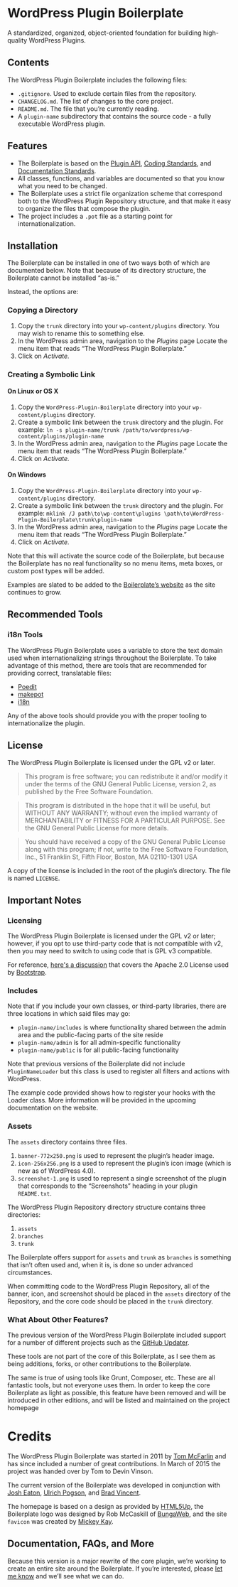 # WordPress Plugin Boilerplate

A standardized, organized, object-oriented foundation for building high-quality WordPress Plugins.

## Contents

The WordPress Plugin Boilerplate includes the following files:

* `.gitignore`. Used to exclude certain files from the repository.
* `CHANGELOG.md`. The list of changes to the core project.
* `README.md`. The file that you’re currently reading.
* A `plugin-name` subdirectory that contains the source code - a fully executable WordPress plugin.

## Features

* The Boilerplate is based on the [Plugin API](http://codex.wordpress.org/Plugin_API), [Coding Standards](http://codex.wordpress.org/WordPress_Coding_Standards), and [Documentation Standards](http://make.wordpress.org/core/handbook/inline-documentation-standards/php-documentation-standards/).
* All classes, functions, and variables are documented so that you know what you need to be changed.
* The Boilerplate uses a strict file organization scheme that correspond both to the WordPress Plugin Repository structure, and that make it easy to organize the files that compose the plugin.
* The project includes a `.pot` file as a starting point for internationalization.

## Installation

The Boilerplate can be installed in one of two ways both of which are documented below. Note that because of its directory structure, the Boilerplate cannot be installed “as-is.”

Instead, the options are:

### Copying a Directory

1. Copy the `trunk` directory into your `wp-content/plugins` directory. You may wish to rename this to something else.
2. In the WordPress admin area, navigation to the *Plugins* page
Locate the menu item that reads “The WordPress Plugin Boilerplate.”
3. Click on *Activate.*

### Creating a Symbolic Link

#### On Linux or OS X

1. Copy the `WordPress-Plugin-Boilerplate` directory into your `wp-content/plugins` directory.
2. Create a symbolic link between the `trunk` directory and the plugin. For example: `ln -s plugin-name/trunk /path/to/wordpress/wp-content/plugins/plugin-name`
3. In the WordPress admin area, navigation to the *Plugins* page
Locate the menu item that reads “The WordPress Plugin Boilerplate.”
4. Click on *Activate.*

#### On Windows

1. Copy the `WordPress-Plugin-Boilerplate` directory into your `wp-content/plugins` directory.
2. Create a symbolic link between the `trunk` directory and the plugin. For example: `mklink /J path\to\wp-content\plugins \path\to\WordPress-Plugin-Boilerplate\trunk\plugin-name`
3. In the WordPress admin area, navigation to the *Plugins* page
Locate the menu item that reads “The WordPress Plugin Boilerplate.”
4. Click on *Activate.*

Note that this will activate the source code of the Boilerplate, but because the Boilerplate has no real functionality so no menu  items, meta boxes, or custom post types will be added.

Examples are slated to be added to the [Boilerplate’s website](http://wppb.io) as the site continues to grow.

## Recommended Tools

### i18n Tools

The WordPress Plugin Boilerplate uses a variable to store the text domain used when internationalizing strings throughout the Boilerplate. To take advantage of this method, there are tools that are recommended for providing correct, translatable files:

* [Poedit](http://www.poedit.net/)
* [makepot](http://i18n.svn.wordpress.org/tools/trunk/)
* [i18n](https://github.com/grappler/i18n)

Any of the above tools should provide you with the proper tooling to internationalize the plugin.

## License

The WordPress Plugin Boilerplate is licensed under the GPL v2 or later.

> This program is free software; you can redistribute it and/or modify it under the terms of the GNU General Public License, version 2, as published by the Free Software Foundation.

> This program is distributed in the hope that it will be useful, but WITHOUT ANY WARRANTY; without even the implied warranty of MERCHANTABILITY or FITNESS FOR A PARTICULAR PURPOSE. See the GNU General Public License for more details.

> You should have received a copy of the GNU General Public License along with this program; if not, write to the Free Software Foundation, Inc., 51 Franklin St, Fifth Floor, Boston, MA 02110-1301 USA

A copy of the license is included in the root of the plugin’s directory. The file is named `LICENSE`.

## Important Notes

### Licensing

The WordPress Plugin Boilerplate is licensed under the GPL v2 or later; however, if you opt to use third-party code that is not compatible with v2, then you may need to switch to using code that is GPL v3 compatible.

For reference, [here's a discussion](http://make.wordpress.org/themes/2013/03/04/licensing-note-apache-and-gpl/) that covers the Apache 2.0 License used by [Bootstrap](http://twitter.github.io/bootstrap/).

### Includes

Note that if you include your own classes, or third-party libraries, there are three locations in which said files may go:

* `plugin-name/includes` is where functionality shared between the admin area and the public-facing parts of the site reside
* `plugin-name/admin` is for all admin-specific functionality
* `plugin-name/public` is for all public-facing functionality

Note that previous versions of the Boilerplate did not include `PluginNameLoader` but this class is used to register all filters and actions with WordPress.

The example code provided shows how to register your hooks with the Loader class. More information will be provided in the upcoming documentation on the website.

### Assets

The `assets` directory contains three files.

1. `banner-772x250.png` is used to represent the plugin’s header image.
2. `icon-256x256.png` is a used to represent the plugin’s icon image (which is new as of WordPress 4.0).
3. `screenshot-1.png` is used to represent a single screenshot of the plugin that corresponds to the “Screenshots” heading in your plugin `README.txt`.

The WordPress Plugin Repository directory structure contains three directories:

1. `assets`
2. `branches`
3. `trunk`

The Boilerplate offers support for `assets` and `trunk` as `branches` is something that isn’t often used and, when it is, is done so under advanced circumstances.

When committing code to the WordPress Plugin Repository, all of the banner, icon, and screenshot should be placed in the `assets` directory of the Repository, and the core code should be placed in the `trunk` directory.

### What About Other Features?

The previous version of the WordPress Plugin Boilerplate included support for a number of different projects such as the [GitHub Updater](https://github.com/afragen/github-updater).

These tools are not part of the core of this Boilerplate, as I see them as being additions, forks, or other contributions to the Boilerplate.

The same is true of using tools like Grunt, Composer, etc. These are all fantastic tools, but not everyone uses them. In order to  keep the core Boilerplate as light as possible, this feature have been removed and will be introduced in other editions, and will be listed and maintained on the project homepage

# Credits

The WordPress Plugin Boilerplate was started in 2011 by [Tom McFarlin](http://twitter.com/tommcfarlin/) and has since included a number of great contributions. In March of 2015 the project was handed over by Tom to Devin Vinson.

The current version of the Boilerplate was developed in conjunction with [Josh Eaton](https://twitter.com/jjeaton), [Ulrich Pogson](https://twitter.com/grapplerulrich), and [Brad Vincent](https://twitter.com/themergency).

The homepage is based on a design as provided by [HTML5Up](http://html5up.net), the Boilerplate logo was designed by  Rob McCaskill of [BungaWeb](http://bungaweb.com), and the site `favicon` was created by [Mickey Kay](https://twitter.com/McGuive7).

## Documentation, FAQs, and More

Because this version is a major rewrite of the core plugin, we’re working to create an entire site around the Boilerplate. If you’re interested, please [let me know](http://devinvinson.com/contact/) and we’ll see what we can do.
